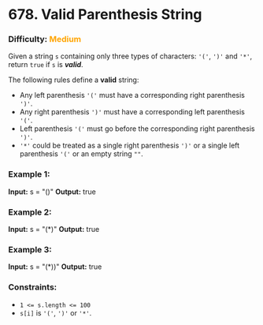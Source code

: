 # 678. Valid Parenthesis String

### Difficulty: <span style = "color: orange;" >Medium</span>


Given a string `s` containing only three types of characters: `'('`, `')'` and `'*'`, return `true` if `s` is **_valid_**.

The following rules define a **valid** string:

- Any left parenthesis `'('` must have a corresponding right parenthesis `')'`.
- Any right parenthesis `')'` must have a corresponding left parenthesis `'('`.
- Left parenthesis `'('` must go before the corresponding right parenthesis `')'`.
- `'*'` could be treated as a single right parenthesis `')'` or a single left parenthesis `'('` or an empty string `""`.
 

### Example 1:

**Input:** s = "()"
**Output:** true

### Example 2:

**Input:** s = "(*)"
**Output:** true

### Example 3:

**Input:** s = "(*))"
**Output:** true
 

### Constraints:

- `1 <= s.length <= 100`
- `s[i]` is `'('`, `')'` or `'*'`.